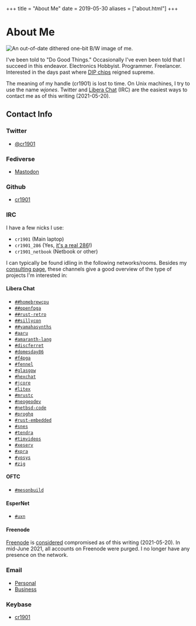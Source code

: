 +++
title = "About Me"
date = 2019-05-30
aliases = ["about.html"]
+++

# About Me
![An out-of-date dithered one-bit B/W image of me.](me_hgc_fir.png)

I've been told to "Do Good Things." Occasionally I've even been told that I
succeed in this endeavor. Electronics Hobbyist. Programmer. Freelancer.
Interested in the days past where [DIP chips](https://en.wikipedia.org/wiki/Dual_in-line_package)
reigned supreme.

The meaning of my handle (cr1901) is lost to time. On Unix machines, I try to
use the name _wjones_. Twitter and [Libera Chat](https://libera.chat) (IRC) are
the easiest ways to contact me as of this writing (2021-05-20).

## Contact Info
### Twitter
* [@cr1901](https://twitter.com/cr1901)

### Fediverse
* <a rel="me" href="https://mastodon.social/@cr1901">Mastodon</a>

### Github
* [cr1901](https://github.com/cr1901)

### IRC
I have a few nicks I use:
* `cr1901` (Main laptop)
* `cr1901_286` (Yes, [it's a real 286](https://www.youtube.com/watch?v=rCEGX4hrvWg)!)
* `cr1901_netbook` (Netbook or other)

I can typically be found idling in the following networks/rooms. Besides my
[consulting page](/consult/#other-projects), these channels give a good
overview of the type of projects I'm interested in:

#### Libera Chat
* [`##homebrewcpu`](https://web.libera.chat/?nick=Guest?##homebrewcpu)
* [`##openfpga`](https://web.libera.chat/?nick=Guest?##openfpga)
* [`##rust-retro`](https://web.libera.chat/?nick=Guest?##rust-retro)
* [`##sillycon`](https://web.libera.chat/?nick=Guest?##sillycon)
* [`##yamahasynths`](https://web.libera.chat/?nick=Guest?##yamahasynths)
* [`#aaru`](https://web.libera.chat/?nick=Guest?#aaru)
* [`#amaranth-lang`](https://web.libera.chat/?nick=Guest?#amaranth-lang)
* [`#discferret`](https://web.libera.chat/?nick=Guest?#discferret)
* [`#domesday86`](https://web.libera.chat/?nick=Guest?#domesday86)
* [`#f4pga`](https://web.libera.chat/?nick=Guest?#f4pga)
* [`#fennel`](https://web.libera.chat/?nick=Guest?#fennel)
* [`#glasgow`](https://web.libera.chat/?nick=Guest?#glasgow)
* [`#hexchat`](https://web.libera.chat/?nick=Guest?#hexchat)
* [`#jcore`](https://web.libera.chat/?nick=Guest?#jcore)
* [`#litex`](https://web.libera.chat/?nick=Guest?#litex)
* [`#mrustc`](https://web.libera.chat/?nick=Guest?#mrustc)
* [`#neogeodev`](https://web.libera.chat/?nick=Guest?#neogeodev)
* [`#netbsd-code`](https://web.libera.chat/?nick=Guest?#netbsd-code)
* [`#proghq`](https://web.libera.chat/?nick=Guest?#proghq)
* [`#rust-embedded`](https://web.libera.chat/?nick=Guest?#rust-embedded)
* [`#snes`](https://web.libera.chat/?nick=Guest?#snes)
* [`#tendra`](https://web.libera.chat/?nick=Guest?#tendra)
* [`#timvideos`](https://web.libera.chat/?nick=Guest?#timvideos)
* [`#xeserv`](https://web.libera.chat/?nick=Guest?#xeserv)
* [`#xpra`](https://web.libera.chat/?nick=Guest?#xpra)
* [`#yosys`](https://web.libera.chat/?nick=Guest?#yosys)
* [`#zig`](https://web.libera.chat/?nick=Guest?#zig)

#### OFTC
* [`#mesonbuild`](https://webchat.oftc.net/?channels=#mesonbuild)

#### EsperNet
* [`#uxn`](https://webchat.esper.net/?channels=uxn)

#### Freenode
[Freenode](https://freenode.net) is [considered](https://gist.github.com/joepie91/df80d8d36cd9d1bde46ba018af497409)
compromised as of this writing (2021-05-20). In mid-June 2021, all accounts on
Freenode were purged. I no longer have any presence on the network.

### Email
* [Personal](mailto:thor0505@comcast.net)
* [Business](mailto:wjones@wdj-consulting.com)

### Keybase
* [cr1901](https://keybase.io/cr1901)
